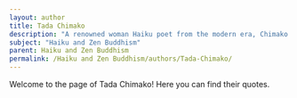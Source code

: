 ```yaml
---
layout: author
title: Tada Chimako
description: "A renowned woman Haiku poet from the modern era, Chimako's works intricately intertwine with Zen philosophy and nature. Her poems often explore the delicate balance of life, infused with a sense of tranquility."
subject: "Haiku and Zen Buddhism"
parent: Haiku and Zen Buddhism
permalink: /Haiku and Zen Buddhism/authors/Tada-Chimako/
---
```


Welcome to the page of Tada Chimako! Here you can find their quotes.
